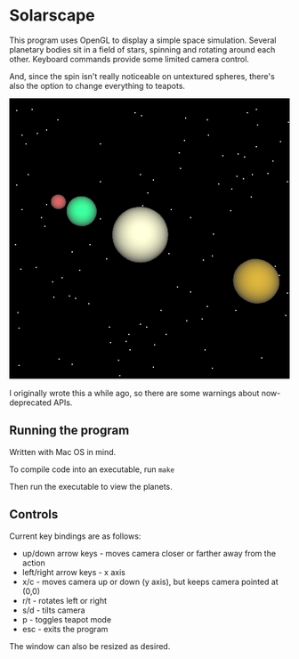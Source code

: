 # Solarscape

This program uses OpenGL to display a simple space simulation. Several planetary bodies sit in a field of stars, spinning and rotating around each other. Keyboard commands provide some limited camera control.

And, since the spin isn't really noticeable on untextured spheres, there's also the option to change everything to teapots.

![Solarscape in action](./solarscape.png)

I originally wrote this a while ago, so there are some warnings about now-deprecated APIs.

## Running the program

Written with Mac OS in mind.

To compile code into an executable, run `make`

Then run the executable to view the planets.

## Controls

Current key bindings are as follows:

 * up/down arrow keys - moves camera closer or farther away from the action
 * left/right arrow keys - x axis
 * x/c - moves camera up or down (y axis), but keeps camera pointed at (0,0)
 * r/t - rotates left or right
 * s/d - tilts camera
 * p - toggles teapot mode
 * esc - exits the program

The window can also be resized as desired.
